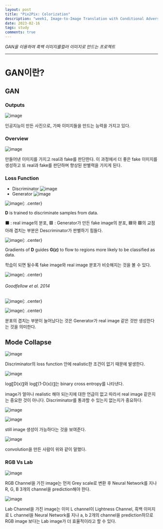 ```yaml
---
layout: post
title: "Pix2Pix: Colorization"
description: "week1, Image-to-Image Translation with Conditional Adversarial Nets"
date: 2023-02-16
tags: study
comments: true
---
```


*GAN을 이용하여 흑백 이미지를컬러 이미지로 만드는 프로젝트*

---
# GAN이란?

## GAN

### Outputs

![image](https://user-images.githubusercontent.com/122149118/219203676-64579402-23f9-4174-b43f-81e81d0b267f.png)

 인공지능이 만든 사진으로, 가짜 이미지들을 만드는 능력을 가지고 있다.

### Overview

![image](https://user-images.githubusercontent.com/122149118/219212578-f7b4ddbc-e018-4331-8cf9-64c72ea0076f.png)

 만들어낸 이미지를 가지고 real과 fake를 판단한다. 이 과정에서 더 좋은 fake 이미지를 생성하고 또 real과 fake를 판단하며 향상된 판별력을 가지게 된다.

 ### Loss Function

 * Discriminator
 ![image](https://user-images.githubusercontent.com/122149118/219214467-6676d7b7-1fcf-47a8-8711-c08ad5c321af.png)
 * Generator
 ![image](https://user-images.githubusercontent.com/122149118/219214732-91679ef1-5f8a-475f-a4d9-3b93680d80de.png)

 ![image](https://user-images.githubusercontent.com/122149118/219215112-1a722f1c-bc9f-4085-a6ad-d4f644fbda61.png){: .center}

  **D** is trained to discriminate samples from data.

  ⬛ : real image의 분포, 🟩 : Generator가 만든 fake image의 분포, 🟦와 🟩의 교점 아래 겹치는 부분은 Descriminator가 판별하기 힘들다.

![image](https://user-images.githubusercontent.com/122149118/219370326-a096adbd-0db3-4909-a577-c87b1fbef9b2.png){: .center}

 Gradients of **D** guides **G(z)** to flow to regions more likely to be classified as data.

 학습이 되면 될수록 fake image와 real image 분포가 비슷해지는 것을 볼 수 있다.

![image](https://user-images.githubusercontent.com/122149118/219371384-f18ecfa5-7010-4d13-8286-9f41be1d1b1d.png){: .center}
###### Goodfellow et al. 2014

![image](https://user-images.githubusercontent.com/122149118/219371922-2a2215e5-e585-4e02-9592-e03e4ecb346d.png){: .center}

![image](https://user-images.githubusercontent.com/122149118/219372172-13600697-284c-48c0-8e0f-e6a7b1928b91.png){: .center}

 분포의 겹치는 부분이 늘어났다는 것은 Generator가 real image 같은 것만 생성한다는 것을 의미한다.

## Mode Collapse

![image](https://user-images.githubusercontent.com/122149118/219372591-0de2af1d-4124-419d-92fd-403b366b311e.png)

 Discriminator의 loss function 안에 realistic한 조건이 없기 때문에 발생한다.

![image](https://user-images.githubusercontent.com/122149118/219214467-6676d7b7-1fcf-47a8-8711-c08ad5c321af.png)

 log⁡〖D(x)〗와 log⁡〖(1-D(x))〗는 binary cross entropy를 나타낸다.

 image가 얼마나 realistic 해야 되는지에 대한 언급이 없고 따라서 real image 같은지는 중요한 것이 아니다. Discriminator를 통과할 수 있는지 없는지가 중요하다.

![image](https://user-images.githubusercontent.com/122149118/219374562-06712191-5ed7-486c-8b3c-69f708d9a53d.png)

![image](https://user-images.githubusercontent.com/122149118/219377932-7df195d7-0aca-4400-bd76-091e8d2c771e.png)

 still image 생성이 가능하다는 것을 보여준다.

![image](https://user-images.githubusercontent.com/122149118/219378272-f77a1639-1735-4a67-bf31-27af2c555fb6.png)

 convolution을 만든 사람이 위와 같이 말했다.

### RGB Vs Lab

![image](https://user-images.githubusercontent.com/122149118/219378731-f8d9c541-ad77-49d8-88a4-ad9480d5b84e.png)

 RGB Channel을 가진 image는 먼저 Grey scale로 변환 후 Neural Network를 지나 R, G, B 3개의 channel을 prediction해야 한다.

![image](https://user-images.githubusercontent.com/122149118/219935732-e437eafb-2cdc-4d0a-ad4a-cde2bf46f0f4.png)

 Lab Channel을 가진 image는 이미 L channel이 Lightness Channel, 흑백 이미지로 L channel을 Neural Network를 지나 a, b 2개의 channel을 prediction하므로 RGB image 보다는 Lab image가 더 효율적이라고 할 수 있다.
